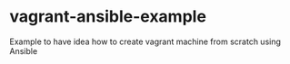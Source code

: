 # vagrant-ansible-example
Example to have idea how to create vagrant machine from scratch using Ansible
